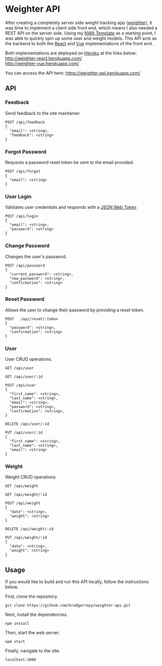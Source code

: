 # Weighter API

After creating a completely server side weight tracking app ([weighter](https://github.com/bradgarropy/weighter)), it was time to implement a client side front end, which means I also needed a REST API on the server side. Using my [NWA Template](https://github.com/bradgarropy/nwa) as a starting point, I was able to quickly spin up some user and weight models. This API acts as the backend to both the [React](https://reactjs.org/) and [Vue](https://vuejs.org/) implementations of the front end.

Both implementations are deployed on [Heroku](https://dashboard.heroku.com/apps) at the links below:  
http://weighter-react.herokuapp.com/  
http://weighter-vue.herokuapp.com/  

You can access the API here:
https://weighter-api.herokuapp.com/


## API

### Feedback

Send feedback to the site maintainer.

```
POST /api/feedback
{
  "email": <string>,
  "feedback": <string>
}
```

### Forgot Password

Requests a password reset token be sent to the email provided.

```
POST /api/forgot
{
  "email": <string>
}
```

### User Login

Validates user credentials and responds with a [JSON Web Token](https://jwt.io/)

```
POST /api/login
{
  "email": <string>,
  "password": <string>
}
```

### Change Password

Changes the user's password.

```
POST /api/password
{
  "current_password": <string>,
  "new_password": <string>,
  "confirmation": <string>
}
```

### Reset Password

Allows the user to change their password by providing a reset token.

```
POST   /api/reset/:token
{
  "password": <string>,
  "confirmation": <string>
}
```

### User

User CRUD operations.

```
GET /api/user

GET /api/user/:id

POST /api/user
{
  "first_name": <string>,
  "last_name": <string>,
  "email": <string>,
  "password": <string>,
  "confirmation": <string>,
}

DELETE /api/user/:id

PUT /api/user/:id
{
  "first_name": <string>,
  "last_name": <string>,
  "email": <string>
}
```

### Weight

Weight CRUD operations.

```
GET /api/weight

GET /api/weight/:id

POST /api/weight
{
  "date": <string>,
  "weight": <string>
}

DELETE /api/weight/:id

PUT /api/weight/:id
{
  "date": <string>,
  "weight": <string>
}
```

## Usage

If you would like to build and run this API locally, follow the instructions below.


First, clone the repository.

```
git clone https://github.com/bradgarropy/weighter-api.git
```

Next, install the dependencies.

```
npm install
```

Then, start the web server.

```
npm start
```

Finally, navigate to the site.

```
localhost:3000
```
